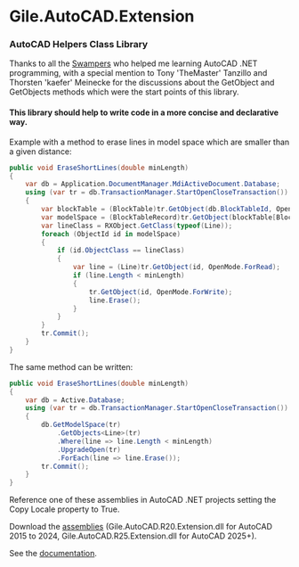 # Gile.AutoCAD.Extension
### AutoCAD Helpers Class Library
Thanks to all the [Swampers](http://www.theswamp.org/index.php) who helped me learning AutoCAD .NET programming, with a special mention to Tony 'TheMaster' Tanzillo and Thorsten 'kaefer' Meinecke for the discussions about the GetObject<T> and GetObjects<T> methods which were the start points of this library.

#### This library should help to write code in a more concise and declarative way.
Example with a method to erase lines in model space which are smaller than a given distance:
    
```c#
public void EraseShortLines(double minLength)
{
    var db = Application.DocumentManager.MdiActiveDocument.Database;
    using (var tr = db.TransactionManager.StartOpenCloseTransaction())
    {
        var blockTable = (BlockTable)tr.GetObject(db.BlockTableId, OpenMode.ForRead);
        var modelSpace = (BlockTableRecord)tr.GetObject(blockTable[BlockTableRecord.ModelSpace], OpenMode.ForRead);
        var lineClass = RXObject.GetClass(typeof(Line));
        foreach (ObjectId id in modelSpace)
        {
            if (id.ObjectClass == lineClass)
            {
                var line = (Line)tr.GetObject(id, OpenMode.ForRead);
                if (line.Length < minLength)
                {
                    tr.GetObject(id, OpenMode.ForWrite);
                    line.Erase();
                }
            }
        }
        tr.Commit();
    }
}
```
The same method can be written:

```c#
public void EraseShortLines(double minLength)
{
    var db = Active.Database;
    using (var tr = db.TransactionManager.StartOpenCloseTransaction())
    {
        db.GetModelSpace(tr)
            .GetObjects<Line>(tr)
            .Where(line => line.Length < minLength)
            .UpgradeOpen(tr)
            .ForEach(line => line.Erase());
        tr.Commit();
    }
}
```

Reference one of these assemblies in AutoCAD .NET projects setting the Copy Locale property to True.

Download the [assemblies](https://gilecad.azurewebsites.net/Resources/Gile.AutoCAD.Extension.zip) (Gile.AutoCAD.R20.Extension.dll for AutoCAD 2015 to 2024, Gile.AutoCAD.R25.Extension.dll for AutoCAD 2025+).

See the [documentation](https://gilecad.azurewebsites.net/Resources/AcadExtensionHelp/index.html).
